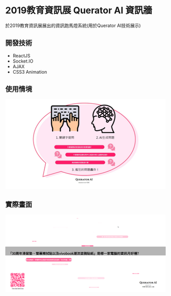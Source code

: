 # 2019教育資訊展 Querator AI 資訊牆
於2019教育資訊展展出的資訊跑馬燈系統(用於Querator AI技術展示)
## 開發技術
- ReactJS
- Socket.IO
- AJAX
- CSS3 Animation
## 使用情境
![crazy-wall](https://raw.githubusercontent.com/p208p2002/EdTech-Taiwan-2019-QueratorAI-demo-sys/master/crazy-wall.jpg)
## 實際畫面
![crazy-wall](https://raw.githubusercontent.com/p208p2002/EdTech-Taiwan-2019-QueratorAI-demo-sys/master/crazy-wall.gif)
